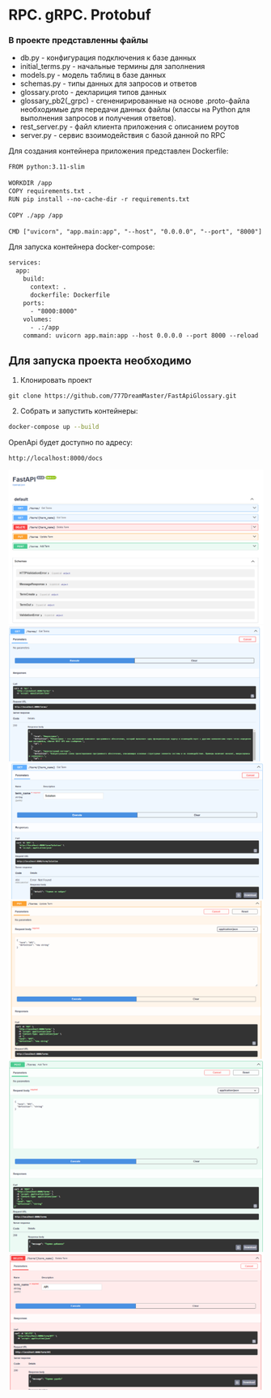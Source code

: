 # RPC. gRPC. Protobuf

### В проекте представленны файлы 
- db.py - конфигурация подключения к базе данных
- initial_terms.py - начальные термины для заполнения 
- models.py - модель таблиц в базе данных
- schemas.py - типы данных для запросов и ответов
- glossary.proto - деклариция типов данных
- glossary_pb2(_grpc) - сгененирированные на основе .proto-файла необходимые для передачи данных файлы (классы на Python для выполнения запросов и получения ответов).
- rest_server.py - файл клиента приложения с описанием роутов
- server.py - сервис взоимодействия с базой данной по RPC


Для создания контейнера приложения представлен Dockerfile:

```
FROM python:3.11-slim

WORKDIR /app
COPY requirements.txt .
RUN pip install --no-cache-dir -r requirements.txt

COPY ./app /app

CMD ["uvicorn", "app.main:app", "--host", "0.0.0.0", "--port", "8000"]
```

Для запуска контейнера docker-compose:

``` 
services:
  app:
    build:
      context: .
      dockerfile: Dockerfile
    ports:
      - "8000:8000"
    volumes:
      - .:/app
    command: uvicorn app.main:app --host 0.0.0.0 --port 8000 --reload
```

## Для запуска проекта необходимо

1. Клонировать проект
```aiignore
git clone https://github.com/777DreamMaster/FastApiGlossary.git
```
2. Собрать и запустить контейнеры:
```bash
docker-compose up --build
```
OpenApi будет доступно по адресу:

```bash
http://localhost:8000/docs
```
![img_1.png](images/img_1.png)
![img.png](images/img.png)
![img.png](images/img_2.png)
![img_3.png](images/img_3.png)
![img_4.png](images/img_4.png)
![img_5.png](images/img_5.png)